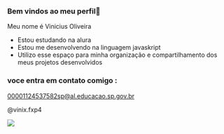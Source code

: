 ### Bem vindos ao meu perfil💸                    

Meu nome é Vinicius Oliveira 

- Estou estudando na alura 
- Estou me desenvolvendo na linguagem javaskript
- Utilizo esse espaço para minha organização e compartilhamento dos meus projetos desenvolvidos 

### voce entra em contato comigo : 

00001124537582sp@al.educacao.sp.gov.br

@vinix.fxp4

![](https://media1.tenor.com/m/UnJMV42AyGgAAAAC/shift.gif)
